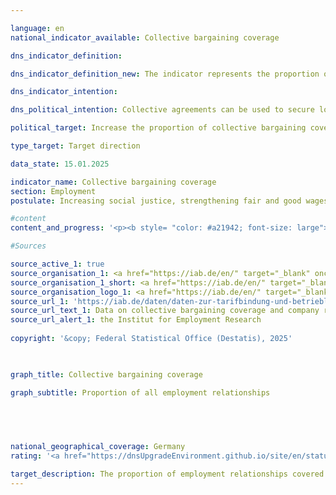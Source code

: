 ```yaml
---

language: en        
national_indicator_available: Collective bargaining coverage        

dns_indicator_definition:         

dns_indicator_definition_new: The indicator represents the proportion of employees (in per cent) who work in companies with sector/area collective agreements or company/industry collective agreements.        

dns_indicator_intention:         

dns_political_intention: Collective agreements can be used to secure long-term, future-oriented and co-determined working conditions. Directive (<abbr title="European Union" tabindex="0">EU</abbr>) 2022/2041&nbsp;on adequate minimum wages in the European Union (<abbr title="European Union" tabindex="0">EU</abbr> Minimum Wage Directive) also emphasises the importance of collective agreements for ensuring adequate working conditions. Against this backdrop, the directive obliges member states with ‘collective bargaining coverage’ of less than 80&nbsp;per cent to draw up an action plan to promote collective bargaining.        

political_target: Increase the proportion of collective bargaining coverage by 2030        

type_target: Target direction        

data_state: 15.01.2025        

indicator_name: Collective bargaining coverage        
section: Employment        
postulate: Increasing social justice, strengthening fair and good wages        

#content         
content_and_progress: '<p><b style= "color: #a21942; font-size: large">8.5.c Collective bargaining coverage</b><br><br>The indicator represents the number of employment relationships in companies bound by collective agreements in relation to the total number of all employment relationships in Germany. If multiple different collective agreements apply to a single employment relationship, it is counted only once. Furthermore, the indicator cannot be directly equated with the proportion of employees covered by a collective agreement, as individuals may hold multiple employment relationships. The indicator exclusively reflects the quantitative spread of collective agreements, which can vary considerably in content. For example, collective agreements that comprehensively regulate working conditions&nbsp;–&nbsp;such as pay, working hours, holiday entitlement, and special payments&nbsp;–&nbsp;are included in the indicator just as much as agreements that may cover only one of these areas and thus have a correspondingly smaller impact on the employment relationship.<br><br>The data on the share of employment relationships covered by collective agreements come from the annual IAB Establishment Panel on the prevalence of collective agreements and workplace co-determination in Germany, conducted by the Institute for Employment Research (IAB). The IAB surveys 15,000&nbsp;companies nationwide across all sectors and sizes. These surveyed companies represent a representative sample of the approximately 2.1&nbsp;million companies in Germany with at least one employee subject to social security contributions.<br><br>In Germany, a distinction is made between sectoral collective agreements (also called industry-wide agreements) and company-level collective agreements (also called in-house agreements). Sectoral agreements are usually negotiated between an employers’ association and a trade union for a particular economic sector and apply to members of the contracting associations. Company agreements, on the other hand, are typically concluded directly with individual employers.<br><br>German collective bargaining law provides that the legal norms of a collective agreement can be extended beyond the parties originally bound by it through so-called declarations of general applicability. With such a declaration, the working conditions set out in the collective agreement&nbsp;–&nbsp;such as wages, working hours, and other regulations&nbsp;–&nbsp;apply to all employers and their employees within the scope of the agreement.<br><br>In 2023, the share of employment relationships covered by collective agreements fell below the 50&nbsp;% mark for the first time, standing at 49.5&nbsp;%. When considering only companies in the private sector, collective agreement coverage is lower than when including the public sector. In the private sector, 35&nbsp;% of employment relationships were covered by sectoral agreements and 7&nbsp;% by company agreements.<br><br>The majority of all employment relationships in 2023&nbsp;(41.6&nbsp;%) were covered by sectoral collective agreements, while only about 7.9&nbsp;% were covered by company agreements. The overall downward trend in collective agreement coverage has existed since the mid-1990s and is almost exclusively due to the decreasing number of sectoral agreements. In contrast, the share of employment relationships covered by company agreements has remained roughly constant since 1998.<br><br>Collective agreement coverage in companies strongly depends on their number of employees: in small companies with 1&nbsp;to 4&nbsp;employees, coverage is only 15&nbsp;%, but it rises with company size. In companies with 5&nbsp;to 9&nbsp;employees, it is 21&nbsp;%; with 10&nbsp;to 20&nbsp;employees, 33&nbsp;%; and with 101&nbsp;to 200&nbsp;employees, 48&nbsp;%. Small companies are significantly more numerous in Germany than large ones. This, combined with the lower coverage in smaller companies, means that the share of companies covered by collective agreements is even lower when companies&nbsp;–&nbsp;not employment relationships&nbsp;–&nbsp;are considered: in 2023, only 22&nbsp;% of companies were bound by a sectoral agreement and merely 2&nbsp;% by a company agreement.<br><br>There is a marked regional difference between the former West Germany and the new federal states (East Germany). In the new federal states, 45&nbsp;% of employment relationships are covered by a collective agreement, whereas in the former West Germany this share is 51&nbsp;%. However, the general decline in collective agreement coverage is observed in both regions.</p>'                

#Sources        

source_active_1: true
source_organisation_1: <a href="https://iab.de/en/" target="_blank" onclick="return confirm_alert('the Institut for Employment Research', 'En')">Institut for Employment Research</a>
source_organisation_1_short: <a href="https://iab.de/en/" target="_blank" onclick="return confirm_alert('the Institut for Employment Research', 'En')">Institut for Employment Research</a>
source_organisation_logo_1: <a href="https://iab.de/en/" target="_blank" onclick="return confirm_alert('the Institut for Employment Research', 'En')"><img src="https://dnsTestEnvironment.github.io/dns-indicators/public/OrgImgEn/iab.png" alt="Institut for Employment Research" title=" Click here to visit the homepage of the organizationInstitut for Employment Research" style="height:60px; width:148px; border:transparent"/></a>
source_url_1: 'https://iab.de/daten/daten-zur-tarifbindung-und-betrieblichen-interessenvertetung/'
source_url_text_1: Data on collective bargaining coverage and company representation
source_url_alert_1: the Institut for Employment Research
        
copyright: '&copy; Federal Statistical Office (Destatis), 2025'        

        

graph_title: Collective bargaining coverage        

graph_subtitle: Proportion of all employment relationships        

        

                

national_geographical_coverage: Germany        
rating: '<a href="https://dnsUpgradeEnvironment.github.io/site/en/status"><img src="https://sdg-indikatoren.de/public/Wettersymbole/Blitz.png" title="In 2023 neither the average value nor the last change pointed in the right direction." alt="Weathersymbol: Thuder strom"/></a>'        

target_description: The proportion of employment relationships covered by collective agreements should increase.<br><br>Based on the target formulation, both the current value and the average change over the last six years point towards a reduction. Accordingly, indicator 8.5.c for the year 2023&nbsp;is rated as "Thunderstorm".        
---
```


